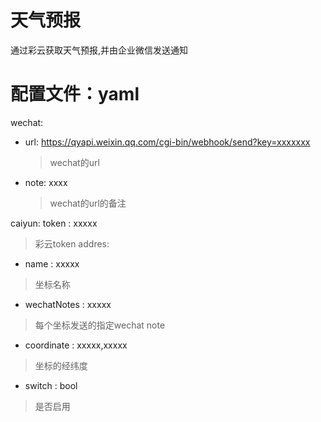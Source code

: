 # 天气预报
通过彩云获取天气预报,并由企业微信发送通知

# 配置文件：yaml
wechat:
  - url: https://qyapi.weixin.qq.com/cgi-bin/webhook/send?key=xxxxxxx
    > wechat的url
  - note: xxxx
    > wechat的url的备注


caiyun:
  token : xxxxx
  > 彩云token
  addres:
  - name : xxxxx
  > 坐标名称
  - wechatNotes : xxxxx
  > 每个坐标发送的指定wechat note
  - coordinate : xxxxx,xxxxx
  > 坐标的经纬度
  - switch : bool
  > 是否启用
